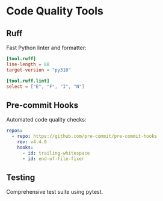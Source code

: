# Code Quality Tools

## Ruff

Fast Python linter and formatter:

```toml
[tool.ruff]
line-length = 88
target-version = "py310"

[tool.ruff.lint]
select = ["E", "F", "I", "N"]
```

## Pre-commit Hooks

Automated code quality checks:

```yaml
repos:
  - repo: https://github.com/pre-commit/pre-commit-hooks
    rev: v4.4.0
    hooks:
      - id: trailing-whitespace
      - id: end-of-file-fixer
```

## Testing

Comprehensive test suite using pytest.

